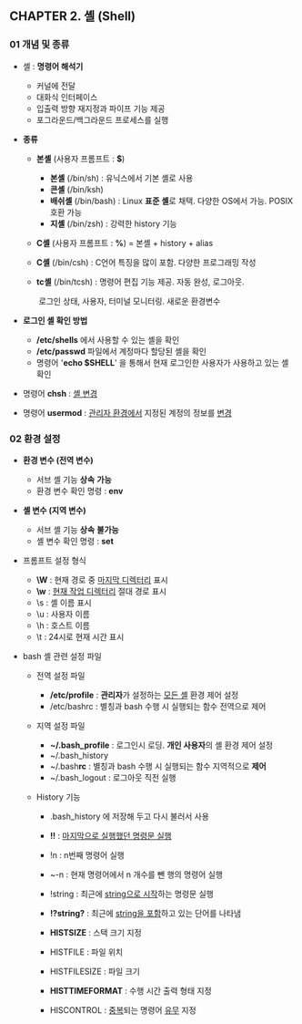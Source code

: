 ## CHAPTER 2. 셸 (Shell)



### 01 개념 및 종류

* 셸 : **명령어 해석기** 

  * 커널에 전달
  * 대화식 인터페이스
  * 입출력 방향 재지정과 파이프 기능 제공
  * 포그라운드/백그라운드 프로세스를 실행

* **종류**

  * **본셸** (사용자 프롬프트 : **$**)

    * **본셸** (/bin/sh) : 유닉스에서 기본 셸로 사용
    * **콘셸** (/bin/ksh) 
    * **배쉬셸** (/bin/bash) : Linux **표준 셸**로 채택. 다양한 OS에서 가능. POSIX 호환 가능
    * **지셸** (/bin/zsh) : 강력한 history 기능

  *  **C셸** (사용자 프롬프트 : **%**)  = 본셸 + history + alias

    * **C셸** (/bin/csh) : C언어 특징을 많이 포함. 다양한 프로그래밍 작성

    * **tc셸** (/bin/tcsh) : 명령어 편집 기능 제공. 자동 완성, 로그아웃. 

      ​                              로그인 상태, 사용자, 터미널 모니터링. 새로운 환경변수

* **로그인 셸 확인 방법** 

  * **/etc/shells** 에서 사용할 수 있는 셸을 확인
  * **/etc/passwd** 파일에서 계정마다 할당된 셸을 확인
  * 명령어 '**echo $SHELL**' 을 통해서 현재 로그인한 사용자가 사용하고 있는 셸 확인

* 명령어 **chsh** : <u>셸 변경</u>

*  명령어 **usermod** : <u>관리자 환경에서</u> 지정된 계정의 정보를 <u>변경</u>



### 02 환경 설정

* **환경 변수 (전역 변수)**
  * 서브 셸 기능 **상속** **가능**
  * 환경 변수 확인 명령 : **env**
* **셸 변수 (지역 변수)**
  * 서브 셸 기능 **상속** **불가능**
  * 셸 변수 확인 명령 : **set**

* 프롬프트 설정 형식

  * **\W** : 현재 경로 중 <u>마지막 디렉터리</u> 표시
  * **\w** : <u>현재 작업 디렉터리</u> 절대 경로 표시
  * \s : 셸 이름 표시
  * \u : 사용자 이름
  * \h : 호스트 이름
  * \t : 24시로 현재 시간 표시

* bash 셸 관련 설정 파일

  * 전역 설정 파일

    * **/etc/profile** : **관리자**가 설정하는 <u>모든 셸</u> 환경 제어 설정
    * /etc/bashrc : 별칭과 bash 수행 시 실행되는 함수 전역으로 제어

  * 지역 설정 파일

    * **~/.bash_profile** : 로그인시 로딩. **개인 사용자**의 셸 환경 제어 설정
    * ~/.bash_history 
    * ~/.bash**rc** : 별칭과 bash 수행 시 실행되는 함수 지역적으로 **제어**
    * ~/.bash_logout : 로그아웃 직전 실행

  * History 기능

    * .bash_history 에 저장해 두고 다시 불러서 사용

      

    * **!!** : <u>마지막으로 실행했던 명령문 실행</u>

    * !n : n번째 명령어 실행

    * ~-n : 현재 명령어에서 n 개수를 뺀 행의 명령어 실행

    * !string : 최근에 <u>string으로 시작</u>하는 명령문 실행

    * **!?string?** : 최근에 <u>string을 포함</u>하고 있는 단어를 나타냄

      

    * **HISTSIZE** : 스택 크기 지정

    * HISTFILE : 파일 위치

    * HISTFILESIZE : 파일 크기

    * **HISTTIMEFORMAT** : 수행 시간 출력 형태 지정

    * HISCONTROL : <u>중복</u>되는 명령어 <u>유무</u> 지정
